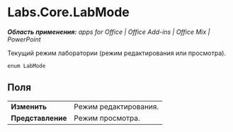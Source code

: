 
# Labs.Core.LabMode

 _**Область применения:** apps for Office | Office Add-ins | Office Mix | PowerPoint_

Текущий режим лаборатории (режим редактирования или просмотра).

```
enum LabMode
```


## Поля


|||
|:-----|:-----|
|**Изменить**|Режим редактирования.|
|**Представление**|Режим просмотра.|
